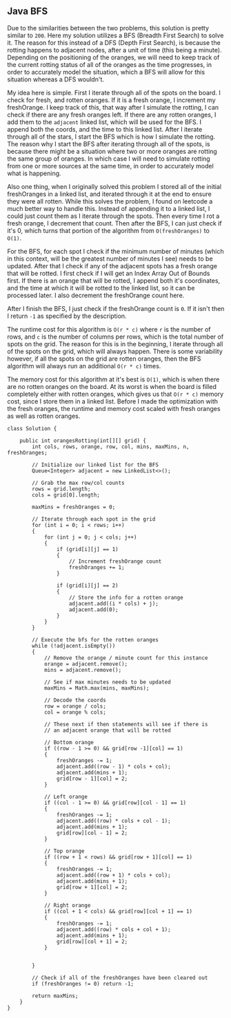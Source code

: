 ## Java BFS

Due to the similarities between the two problems, this solution is pretty similar to `200`. Here my solution utilizes a BFS (Breadth First Search) to solve it. The reason for this instead of a DFS (Depth First Search), is because the rotting happens to adjacent nodes, after a unit of time (this being a minute). Depending on the positioning of the oranges, we will need to keep track of the current rotting status of all of the oranges as the time progresses, in order to accurately model the situation, which a BFS will allow for this situation whereas a DFS wouldn't.

My idea here is simple. First I iterate through all of the spots on the board. I check for fresh, and rotten oranges. If it is a fresh orange, I increment my freshOrange. I keep track of this, that way after I simulate the rotting, I can check if there are any fresh oranges left. If there are any rotten oranges, I add them to the `adjacent` linked list, which will be used for the BFS. I append both the coords, and the time to this linked list. After I iterate through all of the stars, I start the BFS which is how I simulate the rotting. The reason why I start the BFS after iterating through all of the spots, is because there might be a situation where two or more oranges are rotting the same group of oranges. In which case I will need to simulate rotting from one or more sources at the same time, in order to accurately model what is happening.

Also one thing, when I originally solved this problem I stored all of the initial freshOranges in a linked list, and iterated through it at the end to ensure they were all rotten. While this solves the problem, I found on leetcode a much better way to handle this. Instead of appending it to a linked list, I could just count them as I iterate through the spots. Then every time I rot a fresh orange, I decrement that count. Then after the BFS, I can just check if it's 0, which turns that portion of the algorithm from `O(freshOranges)` to `O(1)`.

For the BFS, for each spot I check if the minimum number of minutes (which in this context, will be the greatest number of minutes I see) needs to be updated. After that I check if any of the adjacent spots has a fresh orange that will be rotted. I first check if I will get an Index Array Out of Bounds first. If there is an orange that will be rotted, I append both it's coordinates, and the time at which it will be rotted to the linked list, so it can be processed later. I also decrement the freshOrange count here.

After I finish the BFS, I just check if the freshOrange count is `0`. If it isn't then I return `-1` as specified by the description.

The runtime cost for this algorithm is `O(r * c)` where `r` is the number of rows, and `c` is the number of columns per rows, which is the total number of spots on the grid. The reason for this is in the beginning, I iterate through all of the spots on the grid, which will always happen. There is some variability however, if all the spots on the grid are rotten oranges, then the BFS algorithm will always run an additional `O(r * c)` times.

The memory cost for this algorithm at it's best is `O(1)`, which is when there are no rotten oranges on the board. At its worst is when the board is filled completely either with rotten oranges, which gives us that `O(r * c)` memory cost, since I store them in a linked list. Before I made the optimization with the fresh oranges, the runtime and memory cost scaled with fresh oranges as well as rotten oranges.

```
class Solution {

    public int orangesRotting(int[][] grid) {
        int cols, rows, orange, row, col, mins, maxMins, n, freshOranges;

        // Initialize our linked list for the BFS
        Queue<Integer> adjacent = new LinkedList<>();
        
        // Grab the max row/col counts
        rows = grid.length;
        cols = grid[0].length;
        
        maxMins = freshOranges = 0;
        
        // Iterate through each spot in the grid
        for (int i = 0; i < rows; i++)
        {
            for (int j = 0; j < cols; j++)
            {
                if (grid[i][j] == 1) 
                {
                    // Increment freshOrange count
                    freshOranges += 1;
                }
                
                if (grid[i][j] == 2)
                {
                    // Store the info for a rotten orange
                    adjacent.add((i * cols) + j);
                    adjacent.add(0);                    
                }
            }
        }
        
        // Execute the bfs for the rotten oranges
        while (!adjacent.isEmpty())
        {
            // Remove the orange / minute count for this instance
            orange = adjacent.remove();
            mins = adjacent.remove();
            
            // See if max minutes needs to be updated
            maxMins = Math.max(mins, maxMins);
            
            // Decode the coords
            row = orange / cols;
            col = orange % cols;
            
            // These next if then statements will see if there is
            // an adjacent orange that will be rotted
            
            // Bottom orange
            if ((row - 1 >= 0) && grid[row -1][col] == 1)
            {
                freshOranges -= 1;
                adjacent.add((row - 1) * cols + col);
                adjacent.add(mins + 1);
                grid[row - 1][col] = 2;
            }
            
            // Left orange
            if ((col - 1 >= 0) && grid[row][col - 1] == 1)
            {
                freshOranges -= 1;
                adjacent.add((row) * cols + col - 1);
                adjacent.add(mins + 1);
                grid[row][col - 1] = 2;
            }

            // Top orange
            if ((row + 1 < rows) && grid[row + 1][col] == 1)
            {
                freshOranges -= 1;
                adjacent.add((row + 1) * cols + col);
                adjacent.add(mins + 1);
                grid[row + 1][col] = 2;
            }      
            
            // Right orange
            if ((col + 1 < cols) && grid[row][col + 1] == 1)
            {
                freshOranges -= 1;
                adjacent.add((row) * cols + col + 1);
                adjacent.add(mins + 1);
                grid[row][col + 1] = 2;
            }          
            

        }
        
        // Check if all of the freshOranges have been cleared out
        if (freshOranges != 0) return -1;
        
        return maxMins;
    }
}
```